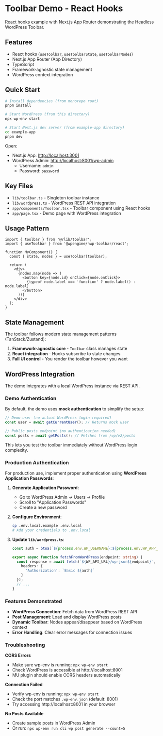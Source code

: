 # Toolbar Demo - React Hooks

React hooks example with Next.js App Router demonstrating the Headless WordPress Toolbar.

## Features

- React hooks (`useToolbar`, `useToolbarState`, `useToolbarNodes`)
- Next.js App Router (App Directory)
- TypeScript
- Framework-agnostic state management
- WordPress context integration

## Quick Start

```bash
# Install dependencies (from monorepo root)
pnpm install

# Start WordPress (from this directory)
npx wp-env start

# Start Next.js dev server (from example-app directory)
cd example-app
pnpm dev
```

Open:
- Next.js App: [http://localhost:3001](http://localhost:3001)
- WordPress Admin: [http://localhost:8001/wp-admin](http://localhost:8001/wp-admin)
  - Username: `admin`
  - Password: `password`

## Key Files

- `lib/toolbar.ts` - Singleton toolbar instance
- `lib/wordpress.ts` - WordPress REST API integration
- `app/components/Toolbar.tsx` - Toolbar component using React hooks
- `app/page.tsx` - Demo page with WordPress integration

## Usage Pattern

```tsx
import { toolbar } from '@/lib/toolbar';
import { useToolbar } from '@wpengine/hwp-toolbar/react';

function MyComponent() {
  const { state, nodes } = useToolbar(toolbar);

  return (
    <div>
      {nodes.map(node => (
        <button key={node.id} onClick={node.onClick}>
          {typeof node.label === 'function' ? node.label() : node.label}
        </button>
      ))}
    </div>
  );
}
```

## State Management

The toolbar follows modern state management patterns (TanStack/Zustand):

1. **Framework-agnostic core** - `Toolbar` class manages state
2. **React integration** - Hooks subscribe to state changes
3. **Full UI control** - You render the toolbar however you want

## WordPress Integration

The demo integrates with a local WordPress instance via REST API.

### Demo Authentication

By default, the demo uses **mock authentication** to simplify the setup:

```ts
// Demo user (no actual WordPress login required)
const user = await getCurrentUser(); // Returns mock user

// Public posts endpoint (no authentication needed)
const posts = await getPosts(); // Fetches from /wp/v2/posts
```

This lets you test the toolbar immediately without WordPress login complexity.

### Production Authentication

For production use, implement proper authentication using **WordPress Application Passwords**:

1. **Generate Application Password**:
   - Go to WordPress Admin → Users → Profile
   - Scroll to "Application Passwords"
   - Create a new password

2. **Configure Environment**:
   ```bash
   cp .env.local.example .env.local
   # Add your credentials to .env.local
   ```

3. **Update `lib/wordpress.ts`**:
   ```ts
   const auth = btoa(`${process.env.WP_USERNAME}:${process.env.WP_APP_PASSWORD}`);

   export async function fetchFromWordPress(endpoint: string) {
     const response = await fetch(`${WP_API_URL}/wp-json${endpoint}`, {
       headers: {
         'Authorization': `Basic ${auth}`
       }
     });
     // ...
   }
   ```

### Features Demonstrated

- **WordPress Connection**: Fetch data from WordPress REST API
- **Post Management**: Load and display WordPress posts
- **Dynamic Toolbar**: Nodes appear/disappear based on WordPress context
- **Error Handling**: Clear error messages for connection issues

### Troubleshooting

**CORS Errors**
- Make sure wp-env is running: `npx wp-env start`
- Check WordPress is accessible at http://localhost:8001
- MU plugin should enable CORS headers automatically

**Connection Failed**
- Verify wp-env is running: `npx wp-env start`
- Check the port matches `.wp-env.json` (default: 8001)
- Try accessing http://localhost:8001 in your browser

**No Posts Available**
- Create sample posts in WordPress Admin
- Or run: `npx wp-env run cli wp post generate --count=5`
